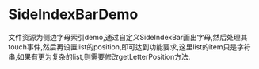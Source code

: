 # SideIndexBarDemo
文件资源为侧边字母索引demo,通过自定义SideIndexBar画出字母,然后处理其touch事件,然后再设置list的position,即可达到功能要求,这里list的item只是字符串,如果有更为复杂的list,则需要修改getLetterPosition方法.

